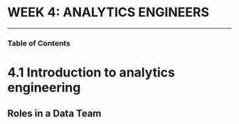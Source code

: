 # WEEK 4: ANALYTICS ENGINEERS
---

### Table of Contents


# **4.1 Introduction to analytics engineering**

## Roles in a Data Team



